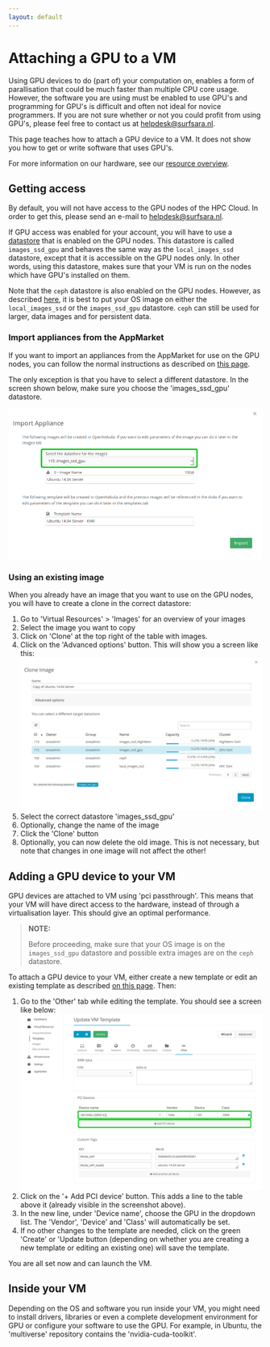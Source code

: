 ```yaml
---
layout: default
---
```

# Attaching a GPU to a VM

Using GPU devices to do (part of) your computation on, enables a form of parallisation that could be much faster than multiple CPU core usage. However, the software you are using must be enabled to use GPU's and programming for GPU's is difficult and often not ideal for novice programmers. If you are not sure whether or not you could profit from using GPU's, please feel free to contact us at [helpdesk@surfsara.nl](mailto:helpdesk@surfsara.nl).

This page teaches how to attach a GPU device to a VM. It does not show you how to get or write software that uses GPU's.

For more information on our hardware, see our [resource overview](resources-available).

## Getting access

By default, you will not have access to the GPU nodes of the HPC Cloud. In order to get this, please send an e-mail to [helpdesk@surfsara.nl](mailto:helpdesk@surfsara.nl).

If GPU access was enabled for your account, you will have to use a [datastore](image_storage) that is enabled on the GPU nodes. This datastore is called `images_ssd_gpu` and behaves the same way as the `local_images_ssd` datastore, except that it is accessible on the GPU nodes only. In other words, using this datastore, makes sure that your VM is run on the nodes which have GPU's installed on them.

Note that the `ceph` datastore is also enabled on the GPU nodes. However, as described [here](image_storage), it is best to put your OS image on either the `local_images_ssd` or the `images_ssd_gpu` datastore. `ceph` can still be used for larger, data images and for persistent data.

### Import appliances from the AppMarket

If you want to import an appliances from the AppMarket for use on the GPU nodes, you can follow the normal instructions as described on [this page](general-start).

The only exception is that you have to select a different datastore. In the screen shown below, make sure you choose the 'images_ssd_gpu' datastore.

![GPU import from appmarket](images/gpu/gpu_appliance_import.png)

### Using an existing image

When you already have an image that you want to use on the GPU nodes, you will have to create a clone in the correct datastore:

 1. Go to 'Virtual Resources' > 'Images' for an overview of your images
 2. Select the image you want to copy
 3. Click on 'Clone' at the top right of the table with images.
 4. Click on the 'Advanced options' button. This will show you a screen like this:
 ![Clone image to GPU datastore](images/gpu/gpu_clone_image.png)
 5. Select the correct datastore 'images_ssd_gpu'
 6. Optionally, change the name of the image
 7. Click the 'Clone' button
 8. Optionally, you can now delete the old image. This is not necessary, but note that changes in one image will not affect the other!

## Adding a GPU device to your VM

GPU devices are attached to VM using 'pci passthrough'. This means that your VM will have direct access to the hardware, instead of through a virtualisation layer. This should give an optimal performance.

> **NOTE:**
>
> Before proceeding, make sure that your OS image is on the `images_ssd_gpu` datastore and possible extra images are on the `ceph` datastore.

To attach a GPU device to your VM, either create a new template or edit an existing template as described [on this page](customize-your-vm). Then:

 1. Go to the 'Other' tab while editing the template. You should see a screen like below:
 ![Add GPU to template](images/gpu/gpu_add_pci.png)
 2. Click on the '+ Add PCI device' button. This adds a line to the table above it (already visible in the screenshot above).
 3. In the new line, under 'Device name', choose the GPU in the dropdown list. The 'Vendor', 'Device' and 'Class' will automatically be set.
 4. If no other changes to the template are needed, click on the green 'Create' or 'Update button (depending on whether you are creating a new template or editing an existing one) will save the template.

You are all set now and can launch the VM.

## Inside your VM

Depending on the OS and software you run inside your VM, you might need to install drivers, libraries or even a complete development environment for GPU or configure your software to use the GPU. For example, in Ubuntu, the 'multiverse' repository contains the 'nvidia-cuda-toolkit'.
